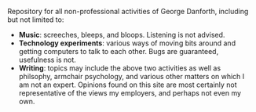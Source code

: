 Repository for all non-professional activities of George Danforth, including but not limited to:
- **Music**: screeches, bleeps, and bloops. Listening is not advised.
- **Technology experiments**: various ways of moving bits around and getting computers to talk to each other. Bugs are guaranteed, usefulness is not.
- **Writing**: topics may include the above two activities as well as philsophy, armchair psychology, and various other matters on which I am not an expert. Opinions found on this site are most certainly not representative of the views my employers, and perhaps not even my own.
